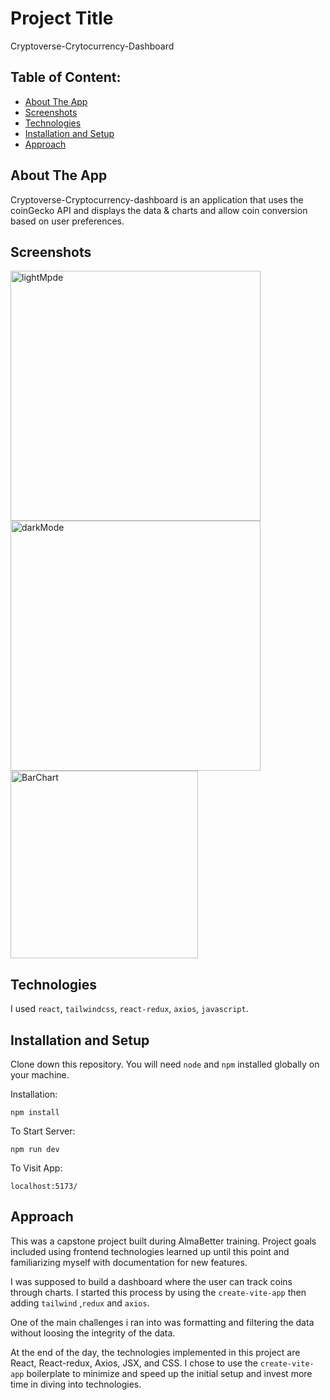 # Project Title

Cryptoverse-Crytocurrency-Dashboard

## Table of Content:

- [About The App](#about-the-app)
- [Screenshots](#screenshots)
- [Technologies](#technologies)
- [Installation and Setup](#installation-and-setup)
- [Approach](#approach)

## About The App

Cryptoverse-Cryptocurrency-dashboard is an application that uses the coinGecko API and displays the data & charts and allow coin conversion based on user preferences.

## Screenshots

<img src="https://github.com/user-attachments/assets/2d30df58-9448-4e33-9871-48259b58365f.PNG" alt="lightMpde" width="400" >
  <img src="https://github.com/user-attachments/assets/3bde2ecc-e83a-4327-b407-6e6c8022eb0c.PNG" alt="darkMode" width="400" >
 <img src="https://github.com/user-attachments/assets/c806cf28-30de-4aff-8c93-c717bc63f84e.PNG" alt="BarChart" width="300">
 
## Technologies

I used `react`, `tailwindcss`, `react-redux`, `axios`, `javascript`.

## Installation and Setup

Clone down this repository. You will need `node` and `npm` installed globally on your machine.

Installation:

`npm install`

To Start Server:

`npm run dev`

To Visit App:

`localhost:5173/`

## Approach

This was a capstone project built during AlmaBetter training. Project goals included using frontend technologies learned up until this point and familiarizing myself with documentation for new features.

I was supposed to build a dashboard where the user can track coins through charts. I started this process by using the `create-vite-app` then adding `tailwind` ,`redux` and `axios`.

One of the main challenges i ran into was formatting and filtering the data without loosing the integrity of the data.

At the end of the day, the technologies implemented in this project are React, React-redux, Axios, JSX, and CSS. I chose to use the `create-vite-app` boilerplate to minimize and speed up the initial setup and invest more time in diving into technologies.
